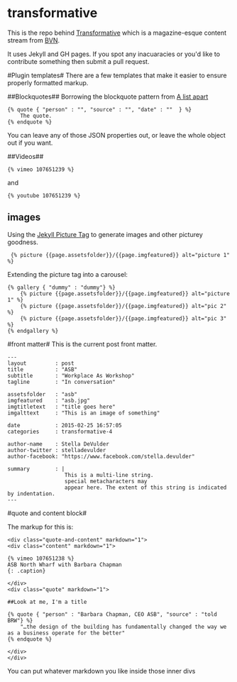# transformative

This is the repo behind [Transformative](http://bvn-architecture.github.io/transformative/) which is a magazine-esque content stream from [BVN](http:bvn.com.au).

It uses Jekyll and GH pages. If you spot any inacuaracies or you'd like to contribute something then submit a pull request.

#Plugin templates#
There are a few templates that make it easier to ensure properly formatted markup.

##Blockquotes##
Borrowing the blockquote pattern from [A list apart](http://alistapart.com/blog/post/more-thoughts-about-blockquotes-than-are-strictly-required)

```
{% quote { "person" : "", "source" : "", "date" : ""  } %}
	The quote.
{% endquote %}
```
You can leave any of those JSON properties out, or leave the whole object out if you want.

##Videos##

```
{% vimeo 107651239 %}
```
and

```
{% youtube 107651239 %}
```

## images ##

Using the [Jekyll Picture Tag](https://github.com/robwierzbowski/jekyll-picture-tag) to generate images and other picturey goodness.

```
 {% picture {{page.assetsfolder}}/{{page.imgfeatured}} alt="picture 1" %}
```
Extending the picture tag into a carousel:

```
{% gallery { "dummy" : "dummy"} %}
    {% picture {{page.assetsfolder}}/{{page.imgfeatured}} alt="picture 1" %}
    {% picture {{page.assetsfolder}}/{{page.imgfeatured}} alt="pic 2" %}
    {% picture {{page.assetsfolder}}/{{page.imgfeatured}} alt="pic 3" %}
{% endgallery %}
```
#front matter#
This is the current post front matter.
```
---
layout         : post
title          : "ASB"
subtitle       : "Workplace As Workshop"
tagline        : "In conversation"

assetsfolder   : "asb"
imgfeatured    : "asb.jpg"
imgtitletext   : "title goes here"
imgalttext     : "This is an image of something"

date           : 2015-02-25 16:57:05
categories     : transformative-4

author-name    : Stella DeVulder
author-twitter : stelladevulder
author-facebook: "https://www.facebook.com/stella.devulder"

summary        : |
                  This is a multi-line string.
                  special metacharacters may
                  appear here. The extent of this string is indicated by indentation.
---
```

#quote and content block#

The markup for this is:

```
<div class="quote-and-content" markdown="1">
<div class="content" markdown="1">

{% vimeo 107651238 %}
ASB North Wharf with Barbara Chapman
{: .caption}

</div>
<div class="quote" markdown="1">

##Look at me, I'm a title

{% quote { "person" : "Barbara Chapman, CEO ASB", "source" : "told BRW"} %}
    "…the design of the building has fundamentally changed the way we as a business operate for the better"
{% endquote %}

</div>
</div>
```

You can put whatever markdown you like inside those inner divs